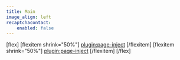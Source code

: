 ```yaml
---
title: Main
image_align: left
recaptchacontact:
    enabled: false
---
```


[flex]
[flexitem shrink="50%"]
[plugin:page-inject](/mod/_main/_temp-1)
[/flexitem]
[flexitem shrink="50%"]
[plugin:page-inject](/mod/_main/_temp-2)
[/flexitem]
[/flex]